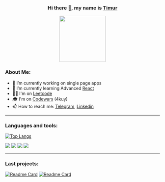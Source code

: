 <div align="center">

### Hi there 👋, my name is [Timur](https://github.com/timursk)
<img src="https://i.giphy.com/media/KRfBgRKoKuXno1Sb4D/giphy.webp" width="150" height="150"/>
</div>


### About Me:
- 🔭 I’m currently working on single page apps 
- 🌱 I’m currently learning Advanced [React](https://reactjs.org/) 
- 👨‍💻 I'm on [Leetcode](https://leetcode.com/timursk/) 
- 🎓 I'm on [Codewars](https://www.codewars.com/users/timursk-rss) (4kuy)
- 📫 How to reach me: [Telegram](https://t.me/timurskk), [Linkedin](https://www.linkedin.com/in/timur-salikhov-2236a621a/) 

____

### Languages and tools:
[![Top Langs](https://github-readme-stats.vercel.app/api/top-langs/?username=timursk&layout=compact)](https://github.com/anuraghazra/github-readme-stats) 

<img src="https://img.shields.io/badge/React-20232A?style=for-the-badge&logo=react&logoColor=61DAFB"/> <img src="https://img.shields.io/badge/Redux-593D88?style=for-the-badge&logo=redux&logoColor=white"/> <img src="https://img.shields.io/badge/TypeScript-007ACC?style=for-the-badge&logo=typescript&logoColor=white"/> <img src="https://img.shields.io/badge/Material--UI-0081CB?style=for-the-badge&logo=material-ui&logoColor=white"/> 

____

### Last projects:
[![Readme Card](https://github-readme-stats.vercel.app/api/pin/?username=timursk&repo=project-management-app&theme=discord_old_blurple)](https://github.com/timursk/project-management-app) [![Readme Card](https://github-readme-stats.vercel.app/api/pin/?username=timursk&repo=rslang&theme=discord_old_blurple)](https://github.com/timursk/rslang)
